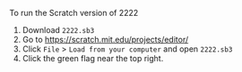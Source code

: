 To run the Scratch version of 2222

1. Download `2222.sb3`
2. Go to https://scratch.mit.edu/projects/editor/
3. Click `File` > `Load from your computer` and open `2222.sb3`
4. Click the green flag near the top right.
